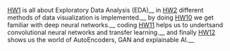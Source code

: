 [HW1](https://github.com/MrymHkmbdi/ADSHW/blob/main/ADS_HW1.ipynb) is all about Exploratory Data Analysis (EDA)__
in [HW2](https://github.com/MrymHkmbdi/ADSHW/blob/main/ADS_HW2.ipynb) different methods of data visualization is implemented.__
by doing [HW10](https://github.com/MrymHkmbdi/ADSHW/blob/main/ADS_HW10.ipynb) we get familiar with deep neural networks.__
coding [HW11](https://github.com/MrymHkmbdi/ADSHW/blob/main/ADS_HW11.ipynb) helps us to undertsand convolutional neural networks and transfer learning.__
and finally [HW12](https://github.com/MrymHkmbdi/ADSHW/blob/main/ADS_HW12.ipynb) shows us the world of AutoEncoders, GAN and explainable AI.__
